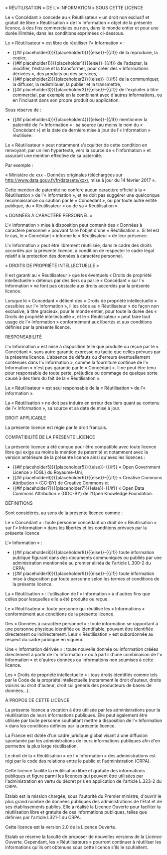 « RÉUTILISATION » DE L'« INFORMATION » SOUS CETTE LICENCE

Le « Concédant » concède au « Réutilisateur » un droit non exclusif et gratuit de libre « Réutilisation » de l'« Information » objet de la présente licence, à des fins commerciales ou non, dans le monde entier et pour une durée illimitée, dans les conditions exprimées ci-dessous.

Le « Réutilisateur » est libre de réutiliser l'« Information » :

* {{#if placeholder0}}{{placeholder0}}{{else}}-{{/if}} de la reproduire, la copier,
* {{#if placeholder1}}{{placeholder1}}{{else}}-{{/if}} de l'adapter, la modifier, l'extraire et la transformer, pour créer des « Informations dérivées », des produits ou des services,
* {{#if placeholder2}}{{placeholder2}}{{else}}-{{/if}} de la communiquer, la diffuser, la redistribuer, la publier et la transmettre,
* {{#if placeholder3}}{{placeholder3}}{{else}}-{{/if}} de l'exploiter à titre commercial, par exemple en la combinant avec d'autres informations, ou en l'incluant dans son propre produit ou application.

Sous réserve de :

* {{#if placeholder4}}{{placeholder4}}{{else}}-{{/if}} mentionner la paternité de l'« Information » : sa source (au moins le nom du « Concédant ») et la date de dernière mise à jour de l'« Information » réutilisée.

Le « Réutilisateur » peut notamment s'acquitter de cette condition en renvoyant, par un lien hypertexte, vers la source de « l'Information » et assurant une mention effective de sa paternité.

Par exemple :

« Ministère de xxx - Données originales téléchargées sur http://www.data.gouv.fr/fr/datasets/xxx/, mise à jour du 14 février 2017 ».

Cette mention de paternité ne confère aucun caractère officiel à la « Réutilisation » de l'« Information », et ne doit pas suggérer une quelconque reconnaissance ou caution par le « Concédant », ou par toute autre entité publique, du « Réutilisateur » ou de sa « Réutilisation ».

« DONNÉES À CARACTÈRE PERSONNEL »

L'« Information » mise à disposition peut contenir des « Données à caractère personnel » pouvant faire l'objet d'une « Réutilisation ». Si tel est le cas, le « Concédant » informe le « Réutilisateur » de leur présence.

L'« Information » peut être librement réutilisée, dans le cadre des droits accordés par la présente licence, à condition de respecter le cadre légal relatif à la protection des données à caractère personnel.

« DROITS DE PROPRIÉTÉ INTELLECTUELLE »

Il est garanti au « Réutilisateur » que les éventuels « Droits de propriété intellectuelle » détenus par des tiers ou par le « Concédant » sur l'« Information » ne font pas obstacle aux droits accordés par la présente licence.

Lorsque le « Concédant » détient des « Droits de propriété intellectuelle » cessibles sur l'« Information », il les cède au « Réutilisateur » de façon non exclusive, à titre gracieux, pour le monde entier, pour toute la durée des « Droits de propriété intellectuelle », et le « Réutilisateur » peut faire tout usage de l'« Information » conformément aux libertés et aux conditions définies par la présente licence.

RESPONSABILITÉ

L'« Information » est mise à disposition telle que produite ou reçue par le « Concédant », sans autre garantie expresse ou tacite que celles prévues par la présente licence. L'absence de défauts ou d'erreurs éventuellement contenues dans l'« Information », comme la fourniture continue de l'« Information » n'est pas garantie par le « Concédant ». Il ne peut être tenu pour responsable de toute perte, préjudice ou dommage de quelque sorte causé à des tiers du fait de la « Réutilisation ».

Le « Réutilisateur » est seul responsable de la « Réutilisation » de l'« Information ».

La « Réutilisation » ne doit pas induire en erreur des tiers quant au contenu de l'« Information », sa source et sa date de mise à jour.

DROIT APPLICABLE

La présente licence est régie par le droit français.

COMPATIBILITÉ DE LA PRÉSENTE LICENCE

La présente licence a été conçue pour être compatible avec toute licence libre qui exige au moins la mention de paternité et notamment avec la version antérieure de la présente licence ainsi qu'avec les licences :

* {{#if placeholder5}}{{placeholder5}}{{else}}-{{/if}} « Open Government Licence » (OGL) du Royaume-Uni,
* {{#if placeholder6}}{{placeholder6}}{{else}}-{{/if}} « Creative Commons Attribution » (CC-BY) de Creative Commons et
* {{#if placeholder7}}{{placeholder7}}{{else}}-{{/if}} « Open Data Commons Attribution » (ODC-BY) de l'Open Knowledge Foundation.

DÉFINITIONS

Sont considérés, au sens de la présente licence comme :

Le « Concédant » : toute personne concédant un droit de « Réutilisation » sur l'« Information » dans les libertés et les conditions prévues par la présente licence

L'« Information » :

* {{#if placeholder8}}{{placeholder8}}{{else}}-{{/if}} toute information publique figurant dans des documents communiqués ou publiés par une administration mentionnée au premier alinéa de l'article L.300-2 du CRPA;
* {{#if placeholder9}}{{placeholder9}}{{else}}-{{/if}} toute information mise à disposition par toute personne selon les termes et conditions de la présente licence.

La « Réutilisation » : l'utilisation de l'« Information » à d'autres fins que celles pour lesquelles elle a été produite ou reçue.

Le « Réutilisateur »: toute personne qui réutilise les « Informations » conformément aux conditions de la présente licence.

Des « Données à caractère personnel » : toute information se rapportant à une personne physique identifiée ou identifiable, pouvant être identifiée directement ou indirectement. Leur « Réutilisation » est subordonnée au respect du cadre juridique en vigueur.

Une « Information dérivée » : toute nouvelle donnée ou information créées directement à partir de l'« Information » ou à partir d'une combinaison de l'« Information » et d'autres données ou informations non soumises à cette licence.

Les « Droits de propriété intellectuelle » : tous droits identifiés comme tels par le Code de la propriété intellectuelle (notamment le droit d'auteur, droits voisins au droit d'auteur, droit sui generis des producteurs de bases de données…).

À PROPOS DE CETTE LICENCE

La présente licence a vocation à être utilisée par les administrations pour la réutilisation de leurs informations publiques. Elle peut également être utilisée par toute personne souhaitant mettre à disposition de l'« Information » dans les conditions définies par la présente licence.

La France est dotée d'un cadre juridique global visant à une diffusion spontanée par les administrations de leurs informations publiques afin d'en permettre la plus large réutilisation.

Le droit de la « Réutilisation » de l'« Information » des administrations est régi par le code des relations entre le public et l'administration (CRPA).

Cette licence facilite la réutilisation libre et gratuite des informations publiques et figure parmi les licences qui peuvent être utilisées par l'administration en vertu du décret pris en application de l'article L.323-2 du CRPA.

Etalab est la mission chargée, sous l'autorité du Premier ministre, d'ouvrir le plus grand nombre de données publiques des administrations de l'Etat et de ses établissements publics. Elle a réalisé la Licence Ouverte pour faciliter la réutilisation libre et gratuite de ces informations publiques, telles que définies par l'article L321-1 du CRPA.

Cette licence est la version 2.0 de la Licence Ouverte.

Etalab se réserve la faculté de proposer de nouvelles versions de la Licence Ouverte. Cependant, les « Réutilisateurs » pourront continuer à réutiliser les informations qu'ils ont obtenues sous cette licence s'ils le souhaitent.